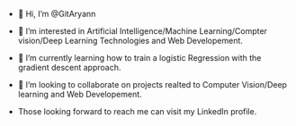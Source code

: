 - 👋 Hi, I’m @GitAryann
- 👀 I’m interested in Artificial Intelligence/Machine Learning/Compter vision/Deep Learning Technologies and Web Developement.
- 🌱 I’m currently learning how to train a logistic Regression with the gradient descent approach.
- 💞️ I’m looking to collaborate on projects realted to Computer Vision/Deep learning and Web Developement.

- Those looking forward to reach me can visit my LinkedIn profile.
